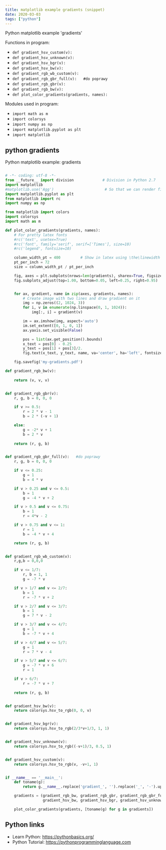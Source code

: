 ```yaml
---
title: matplotlib example gradients (snippet)
date: 2020-03-03
tags: ["python"]
---
```

Python matplotlib example 'gradients'

Functions in program: 
* `def gradient_hsv_custom(v):`
* `def gradient_hsv_unknown(v):`
* `def gradient_hsv_bgr(v):`
* `def gradient_hsv_bw(v):`
* `def gradient_rgb_wb_custom(v):`
* `def gradient_rgb_gbr_full(v):   #do poprawy`
* `def gradient_rgb_gbr(v):`
* `def gradient_rgb_bw(v):`
* `def plot_color_gradients(gradients, names):`

Modules used in program: 
* `import math as m`
* `import colorsys`
* `import numpy as np`
* `import matplotlib.pyplot as plt`
* `import matplotlib`

## python gradients

Python matplotlib example: gradients

```python

# -*- coding: utf-8 -*-
from __future__ import division             # Division in Python 2.7
import matplotlib
#matplotlib.use('Agg')                       # So that we can render files without GUI
import matplotlib.pyplot as plt
from matplotlib import rc
import numpy as np

from matplotlib import colors
import colorsys
import math as m

def plot_color_gradients(gradients, names):
    # For pretty latex fonts
    #rc('text', usetex=True)
    #rc('font', family='serif', serif=['Times'], size=10)
    #rc('legend', fontsize=10)

    column_width_pt = 400         # Show in latex using \the\linewidth
    pt_per_inch = 72
    size = column_width_pt / pt_per_inch

    fig, axes = plt.subplots(nrows=len(gradients), sharex=True, figsize=(size, 0.75 * size))
    fig.subplots_adjust(top=1.00, bottom=0.05, left=0.25, right=0.95)


    for ax, gradient, name in zip(axes, gradients, names):
        # Create image with two lines and draw gradient on it
        img = np.zeros((2, 1024, 3))
        for i, v in enumerate(np.linspace(0, 1, 1024)):
            img[:, i] = gradient(v)

        im = ax.imshow(img, aspect='auto')
        im.set_extent([0, 1, 0, 1])
        ax.yaxis.set_visible(False)

        pos = list(ax.get_position().bounds)
        x_text = pos[0] - 0.25
        y_text = pos[1] + pos[3]/2.
        fig.text(x_text, y_text, name, va='center', ha='left', fontsize=10)

    fig.savefig('my-gradients.pdf')

def gradient_rgb_bw(v):
    
    return (v, v, v)


def gradient_rgb_gbr(v):
    r, g, b = 0, 0, 0

    if v >= 0.5:
        r = 2 * v - 1
        b = 2 * (-v + 1) 

    else:
        g = -2* v + 1
        b = 2 * v
    
    return (r, g, b)   


def gradient_rgb_gbr_full(v):   #do poprawy
    r, g, b = 0, 0, 0

    if v <= 0.25:
        g = 1
        b = 4 * v

    if v > 0.25 and v <= 0.5:
        b = 1
        g = -4 * v + 2

    if v > 0.5 and v <= 0.75:
        b = 1
        r = 4*v - 2

    if v > 0.75 and v <= 1:
        r = 1
        b = -4 * v + 4        

    return (r, g, b)


def gradient_rgb_wb_custom(v):
    r,g,b = 0,0,0

    if v <= 1/7:
        r, b = 1, 1
        g = -7 * v

    if v > 1/7 and v <= 2/7:
        b = 1
        r = -7 * v + 2

    if v > 2/7 and v <= 3/7:
        b = 1
        g = 7 * v - 2

    if v > 3/7 and v <= 4/7:
        g = 1
        b = -7 * v + 4

    if v > 4/7 and v <= 5/7:
        g = 1
        r = 7 * v - 4

    if v > 5/7 and v <= 6/7:
        g = -7 * v + 6
        r = 1

    if v > 6/7:
        r = -7 * v + 7
    
    return (r, g, b)


def gradient_hsv_bw(v):
    return colorsys.hsv_to_rgb(0, 0, v)


def gradient_hsv_bgr(v):
    return colorsys.hsv_to_rgb(2/3*v+1/3, 1, 1)


def gradient_hsv_unknown(v):
    return colorsys.hsv_to_rgb((-v+1)/3, 0.5, 1)


def gradient_hsv_custom(v):
    return colorsys.hsv_to_rgb(v, -v+1, 1)


if __name__ == '__main__':
    def toname(g):
        return g.__name__.replace('gradient_', '').replace('_', '-').upper()

    gradients = (gradient_rgb_bw, gradient_rgb_gbr, gradient_rgb_gbr_full, gradient_rgb_wb_custom,
                 gradient_hsv_bw, gradient_hsv_bgr, gradient_hsv_unknown, gradient_hsv_custom)

    plot_color_gradients(gradients, [toname(g) for g in gradients])

```

## Python links

- Learn Python: https://pythonbasics.org/
- Python Tutorial: https://pythonprogramminglanguage.com

